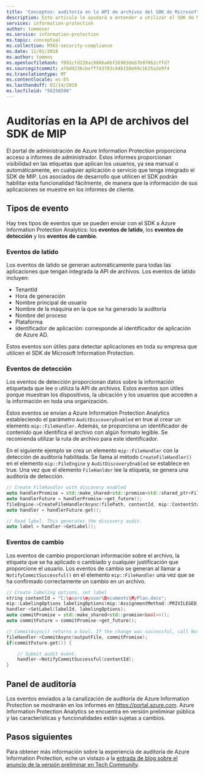 ```yaml
---
title: 'Conceptos: auditoría en la API de archivos del SDK de Microsoft Information Protection'
description: Este artículo le ayudará a entender a utilizar el SDK de Microsoft Information Protection para enviar eventos de auditoría de la API de archivos a Azure Information Protection Analytics.
services: information-protection
author: tommoser
ms.service: information-protection
ms.topic: conceptual
ms.collection: M365-security-compliance
ms.date: 11/01/2018
ms.author: tommos
ms.openlocfilehash: f091cfd220ac8886a6bf26903deb7b97062cffd7
ms.sourcegitcommit: a78d4236cbeff743703c44b150e69c1625a2e9f4
ms.translationtype: MT
ms.contentlocale: es-ES
ms.lasthandoff: 02/14/2019
ms.locfileid: "56258596"
---
```

# <a name="auditing-in-the-mip-sdk-file-api"></a>Auditorías en la API de archivos del SDK de MIP

El portal de administración de Azure Information Protection proporciona acceso a informes de administrador. Estos informes proporcionan visibilidad en las etiquetas que aplican los usuarios, ya sea manual o automáticamente, en cualquier aplicación o servicio que tenga integrado el SDK de MIP. Los asociados de desarrollo que utilicen el SDK podrán habilitar esta funcionalidad fácilmente, de manera que la información de sus aplicaciones se muestre en los informes de cliente.

## <a name="event-types"></a>Tipos de evento

Hay tres tipos de eventos que se pueden enviar con el SDK a Azure Information Protection Analytics: los **eventos de latido**, los **eventos de detección** y los **eventos de cambio**.

### <a name="heartbeat-events"></a>Eventos de latido

Los eventos de latido se generan automáticamente para todas las aplicaciones que tengan integrada la API de archivos. Los eventos de latido incluyen:

* TenantId
* Hora de generación
* Nombre principal de usuario
* Nombre de la máquina en la que se ha generado la auditoría
* Nombre del proceso
* Plataforma
* Identificador de aplicación: corresponde al identificador de aplicación de Azure AD.

Estos eventos son útiles para detectar aplicaciones en toda su empresa que utilicen el SDK de Microsoft Information Protection.

### <a name="discovery-events"></a>Eventos de detección

Los eventos de detección proporcionan datos sobre la información etiquetada que lee o utiliza la API de archivos. Estos eventos son útiles porque muestran los dispositivos, la ubicación y los usuarios que acceden a la información en toda una organización.

Estos eventos se envían a Azure Information Protection Analytics estableciendo el parámetro `AuditDiscoveryEnabled` en true al crear un elemento `mip::FileHandler`. Además, se proporciona un identificador de contenido que identifica el archivo con algún formato legible. Se recomienda utilizar la ruta de archivo para este identificador.

En el siguiente ejemplo se crea un elemento `mip::FileHandler` con la detección de auditoría habilitada. Se llama al método `CreateFileHandler()` en el elemento `mip::FileEngine` y `AuditDiscoveryEnabled` se establece en true. Una vez que el elemento `FileHanlder` lee la etiqueta, se genera una auditoría de detección.

```cpp
// Create FileHandler with discovery enabled
auto handlerPromise = std::make_shared<std::promise<std::shared_ptr<FileHandler>>>();
auto handlerFuture = handlerPromise->get_future();
fileEngine->CreateFileHandlerAsync(filePath, contentId, mip::ContentState::REST, true /*AuditDiscoveryEnabled*/, make_shared<FileHandlerObserver>(), createFileHandlerPromise);
auto handler = handlerFuture.get();

// Read label. This generates the discovery audit.
auto label = handler->GetLabel();
```

### <a name="change-events"></a>Eventos de cambio

Los eventos de cambio proporcionan información sobre el archivo, la etiqueta que se ha aplicado o cambiado y cualquier justificación que proporcione el usuario. Los eventos de cambio se generan al llamar a `NotifyCommitSuccessful()` en el elemento `mip::FileHandler` una vez que se ha confirmado correctamente un cambio en un archivo.

```cpp
// Create labeling options, set label
string contentId = "C:\users\myuser\Documents\MyPlan.docx";
mip::LabelingOptions labelingOptions(mip::AssignmentMethod::PRIVILEGED, mip::ActionSource::MANUAL);
handler->SetLabel(labelId, labelingOptions);
auto commitPromise = std::make_shared<std::promise<bool>>();
auto commitFuture = commitPromise->get_future();

// CommitAsync() returns a bool. If the change was successful, call NotifyCommitSuccessful().
fileHandler->CommitAsync(outputFile, commitPromise);
if(commitFuture.get()) {

    // Submit audit event.
    handler->NotifyCommitSuccessful(contentId);
}
```

## <a name="audit-dashboard"></a>Panel de auditoría

Los eventos enviados a la canalización de auditoría de Azure Information Protection se mostrarán en los informes en https://portal.azure.com. Azure Information Protection Analytics se encuentra en versión preliminar pública y las características y funcionalidades están sujetas a cambios.

## <a name="next-steps"></a>Pasos siguientes

Para obtener más información sobre la experiencia de auditoría de Azure Information Protection, eche un vistazo a la [entrada de blog sobre el anuncio de la versión preliminar en Tech Community](https://techcommunity.microsoft.com/t5/Azure-Information-Protection/Data-discovery-reporting-and-analytics-for-all-your-data-with/ba-p/253854).
